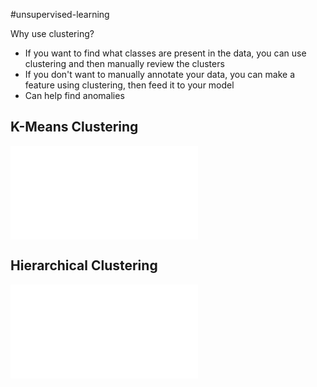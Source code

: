#unsupervised-learning

Why use clustering?
- If you want to find what classes are present in the data, you can use clustering and then manually review the clusters
- If you don't want to manually annotate your data, you can make a feature using clustering, then feed it to your model
- Can help find anomalies

## K-Means Clustering

![K-Means Clustering](K-Means%20Clustering.md)

## Hierarchical Clustering

![Hierarchical Clustering](Hierarchical%20Clustering.md)